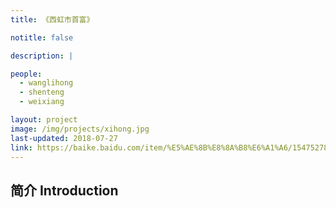 ```yaml
---
title: 《西虹市首富》

notitle: false

description: |

people:
  - wanglihong
  - shenteng
  - weixiang

layout: project
image: /img/projects/xihong.jpg
last-updated: 2018-07-27
link: https://baike.baidu.com/item/%E5%AE%8B%E8%8A%B8%E6%A1%A6/15475278?fr=aladdin
---
```


## 简介 Introduction
